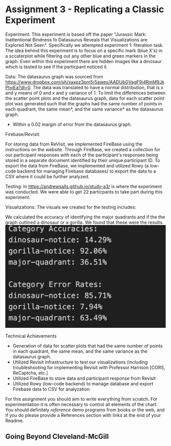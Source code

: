 Assignment 3 - Replicating a Classic Experiment  
===

Experiment: This experiment is based off the paper "Jurassic Mark: Inattentional Bindness fo Datasaurus Reveals that Visualizations are Explored Not Seen". Specifically we attempted experiment 1: fiteration task. The idea behind this experiment is to focus on a specific mark (blue X's) in a sccaterplot while filtering out any other blue and green markers in the graph. Even within this experiment there are hidden images like a dinosaur which is tested to see if the particpant noticed it.

Data: The datasaurus graph was sourced from https://www.dropbox.com/sh/xaxpz3pm5r5awes/AADUbGVagF9i4RmM9JkPtviEa?dl=0. The data was translated to have a normal distribution, that is x and y means of 0 and x and y variance of 1. To limit the differences between the scatter point plots and the datasaurus graph, data for each scatter point plot was generated such that the graphs had the same number of points in each quadrant, the same mean*, and the same variance* as the datasaurus graph.

* Within a 0.02 margin of error from the datasaurus graph.

Firebase/Revisit:

For storing data from ReVisit, we implemented FireBase using the instructions on the website. Through FireBase, we created a collection for our participant responses with each of the participant's responses being stored in a separate document identified by their unique participant ID. To export the data from FireBase, we implemented and utilized Rowy (a low-code backend for managing Firebase databases) to export the data to a CSV where it could be further analyzed. 

Testing: In https://andrewsalls.github.io/study-a3/ is where the experiment was conducted. We were able to get 22 particpants to take part during this experiment. 

Visualizations: The visuals we created for the testing includes:


We calculated the accuracy of identifying the major quadrants and if the the graph outlined a dinosaur or a gorilla. We found that these were the results.
![Test](img/rates.png)

Technical Achievements
- Generation of data for scatter plots that had the same number of points in each quadrant, the same mean, and the same variance as the datasaurus graph.
- Utilized Revisit infrastructure to test our visualizations (including troubleshooting for implementing Revisit with Professor Harrison [CORS, ReCaptcha, etc.]
- Utilized FireBase to store data and participant response from Revisit
- Utilized Rowy (low-code backend) to manage database and export Firebase data to CSV for analyzation

For this assignment you should aim to write everything from scratch. For experimentation it is often necessary to control all elements of the chart.
You should definitely *reference* demo programs from books or the web, and if you do please provide a References section with links at the end of your Readme.

Going Beyond Cleveland-McGill
---

